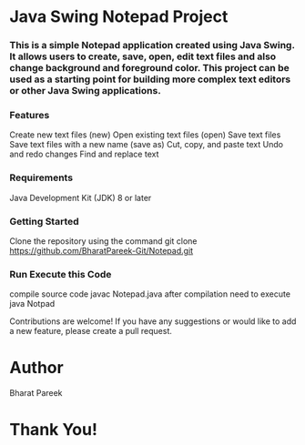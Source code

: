 # Java Swing Notepad Project

### This is a simple Notepad application created using Java Swing. It allows users to create, save, open, edit text files and also change background and foreground color. This project can be used as a starting point for building more complex text editors or other Java Swing applications.

### Features
Create new text files (new)
Open existing text files (open)
Save text files
Save text files with a new name (save as)
Cut, copy, and paste text
Undo and redo changes
Find and replace text
### Requirements
Java Development Kit (JDK) 8 or later

### Getting Started
Clone the repository using the command git clone https://github.com/BharatPareek-Git/Notepad.git
### Run Execute this Code
compile source code 
javac Notepad.java
after compilation need to execute 
java Notpad

Contributions are welcome! If you have any suggestions or would like to add a new feature, please create a pull request.
# Author 
Bharat Pareek
# Thank You!
